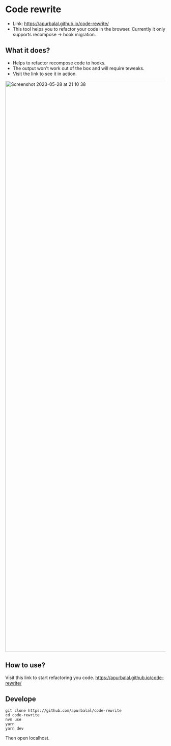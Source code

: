 # Code rewrite
- Link: https://apurbalal.github.io/code-rewrite/
- This tool helps you to refactor your code in the browser. Currently it only supports recompose -> hook migration.

## What it does?
- Helps to refactor recompose code to hooks.
- The output won't work out of the box and will require teweaks.
- Visit the link to see it in action.
<img width="1788" alt="Screenshot 2023-05-28 at 21 10 38" src="https://github.com/apurbalal/code-rewrite/assets/9425881/1f9f7e42-5315-4cef-aa39-b38d753a21ae">

## How to use?
Visit this link to start refactoring you code. 
https://apurbalal.github.io/code-rewrite/

## Develope
```
git clone https://github.com/apurbalal/code-rewrite
cd code-rewrite
nvm use
yarn 
yarn dev
```
Then open localhost.
